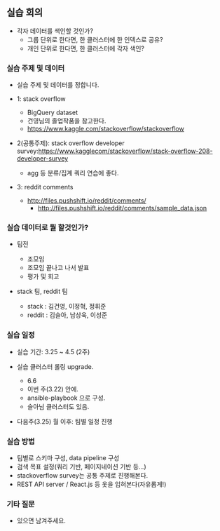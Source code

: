 ## 실습 회의 
- 각자 데이터를 색인할 것인가? 
    - 그룹 단위로 한다면, 한 클러스터에 한 인덱스로 공유?
    - 개인 단위로 한다면, 한 클러스터에 각자 색인? 


### 실습 주제 및 데이터
- 실습 주제 및 데이터를 정합니다.
- 1: stack overflow
    - BigQuery dataset
    - 건영님의 졸업작품을 참고한다. 
    - https://www.kaggle.com/stackoverflow/stackoverflow

- 2(공통주제): stack overflow developer survey:https://www.kagglecom/stackoverflow/stack-overflow-208-developer-survey
    - agg 등 분류/집계 쿼리 연습에 좋다. 


- 3: reddit comments
    - http://files.pushshift.io/reddit/comments/
        - http://files.pushshift.io/reddit/comments/sample_data.json


### 실습 데이터로 뭘 할것인가? 
- 팀전
    - 조모임 
    - 조모임 끝나고 나서 발표
    - 평가 및 회고 

- stack 팀, reddit 팀
    - stack : 김건영, 이정혁, 정휘준
    - reddit : 김슬아, 남상욱, 이성준

### 실습 일정 
- 실습 기간: 3.25 ~ 4.5 (2주)
- 실습 클러스터 롤링 upgrade. 
    - 6.6
    - 이번 주(3.22) 안에. 
    - ansible-playbook 으로 구성. 
    - 슬아님 클러스터도 있음. 

- 다음주(3.25) 월 이후: 팀별 일정 진행

### 실습 방법 
- 팀별로 스키마 구성, data pipeline 구성
- 검색 목표 설정(쿼리 기반, 페이지네이션 기반 등...)
- stackoverflow survey는 공통 주제로 진행해본다. 
- REST API server / React.js 등 옷을 입혀본다(자유롭게!)

### 기타 질문
- 있으면 남겨주세요. 